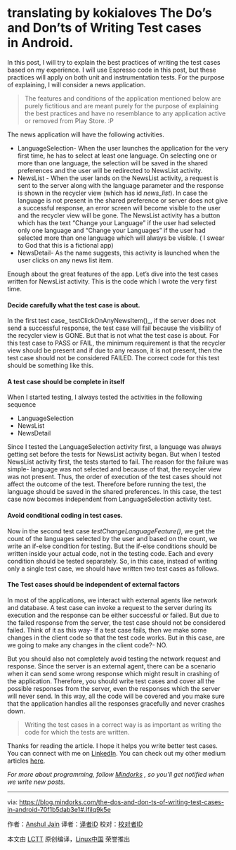 translating by kokialoves
The Do’s and Don’ts of Writing Test cases in Android.
============================================================

In this post, I will try to explain the best practices of writing the test cases based on my experience. I will use Espresso code in this post, but these practices will apply on both unit and instrumentation tests. For the purpose of explaining, I will consider a news application.

> The features and conditions of the application mentioned below are purely fictitious and are meant purely for the purpose of explaining the best practices and have no resemblance to any application active or removed from Play Store. :P

The news application will have the following activities.

*   LanguageSelection- When the user launches the application for the very first time, he has to select at least one language. On selecting one or more than one language, the selection will be saved in the shared preferences and the user will be redirected to NewsList activity.
*   NewsList - When the user lands on the NewsList activity, a request is sent to the server along with the language parameter and the response is shown in the recycler view (which has id _news_list_). In case the language is not present in the shared preference or server does not give a successful response, an error screen will become visible to the user and the recycler view will be gone. The NewsList activity has a button which has the text “Change your Language” if the user had selected only one language and “Change your Languages” if the user had selected more than one language which will always be visible. ( I swear to God that this is a fictional app)
*   NewsDetail- As the name suggests, this activity is launched when the user clicks on any news list item.


Enough about the great features of the app. Let’s dive into the test cases written for NewsList activity. This is the code which I wrote the very first time.


#### Decide carefully what the test case is about.

In the first test case_ testClickOnAnyNewsItem()_, if the server does not send a successful response, the test case will fail because the visibility of the recycler view is GONE. But that is not what the test case is about. For this test case to PASS or FAIL, the minimum requirement is that the recycler view should be present and if due to any reason, it is not present, then the test case should not be considered FAILED. The correct code for this test should be something like this.


#### A test case should be complete in itself

When I started testing, I always tested the activities in the following sequence

*   LanguageSelection
*   NewsList
*   NewsDetail

Since I tested the LanguageSelection activity first, a language was always getting set before the tests for NewsList activity began. But when I tested NewsList activity first, the tests started to fail. The reason for the failure was simple- language was not selected and because of that, the recycler view was not present. Thus, the order of execution of the test cases should not affect the outcome of the test. Therefore before running the test, the language should be saved in the shared preferences. In this case, the test case now becomes independent from LanguageSelection activity test.


#### Avoid conditional coding in test cases.

Now in the second test case _testChangeLanguageFeature()_, we get the count of the languages selected by the user and based on the count, we write an if-else condition for testing. But the if-else conditions should be written inside your actual code, not in the testing code. Each and every condition should be tested separately. So, in this case, instead of writing only a single test case, we should have written two test cases as follows.


#### The Test cases should be independent of external factors

In most of the applications, we interact with external agents like network and database. A test case can invoke a request to the server during its execution and the response can be either successful or failed. But due to the failed response from the server, the test case should not be considered failed. Think of it as this way- If a test case fails, then we make some changes in the client code so that the test code works. But in this case, are we going to make any changes in the client code?- NO.

But you should also not completely avoid testing the network request and response. Since the server is an external agent, there can be a scenario when it can send some wrong response which might result in crashing of the application. Therefore, you should write test cases and cover all the possible responses from the server, even the responses which the server will never send. In this way, all the code will be covered and you make sure that the application handles all the responses gracefully and never crashes down.

> Writing the test cases in a correct way is as important as writing the code for which the tests are written.


Thanks for reading the article. I hope it helps you write better test cases. You can connect with me on [LinkedIn][1]. You can check out my other medium articles [here][2].

_For more about programming, follow _[_Mindorks_][3]_ , so you’ll get notified when we write new posts._


--------------------------------------------------------------------------------

via: https://blog.mindorks.com/the-dos-and-don-ts-of-writing-test-cases-in-android-70f1b5dab3e1#.lfilq9k5e

作者：[Anshul Jain][a]
译者：[译者ID](https://github.com/译者ID)
校对：[校对者ID](https://github.com/校对者ID)

本文由 [LCTT](https://github.com/LCTT/TranslateProject) 原创编译，[Linux中国](https://linux.cn/) 荣誉推出

[a]:https://blog.mindorks.com/@anshuljain?source=post_header_lockup
[1]:http://www.linkedin.com/in/anshul-jain-b7082573
[2]:https://medium.com/@anshuljain
[3]:https://blog.mindorks.com/
